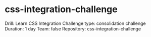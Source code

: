 # css-integration-challenge
Drill: Learn CSS Integration  Challenge type: consolidation challenge Duration: 1 day Team: false Repository: css-integration-challenge
